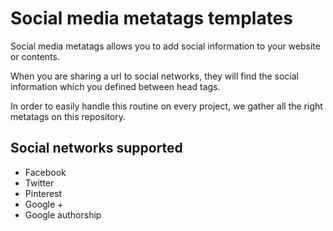 # Social media metatags templates

Social media metatags allows you to add social information to your website or contents.

When you are sharing a url to social networks, they will find the social information which you defined between head tags.

In order to easily handle this routine on every project, we gather all the right metatags on this repository.

## Social networks supported

- Facebook
- Twitter
- Pinterest
- Google +
- Google authorship